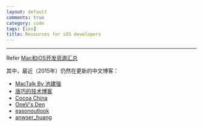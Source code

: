 ```yaml
---
layout: default
comments: true
category: code
tags: [ios]
title: Resources for iOS developers
---
```

---

Refer [Mac和iOS开发资源汇总](http://blog.csdn.net/cui7230102/article/details/14164221)

其中，最近（2015年）仍然在更新的中文博客：

* [MacTalk By 池建强](http://macshuo.com/)
* [唐巧的技术博客](http://blog.devtang.com/)
* [Cocoa China](http://www.cocoachina.com/)
* [OneV's Den](http://onevcat.com/page/3/#blog)
* [easonoutlook](http://www.cnblogs.com/easonoutlook/)
* [anwser_huang](http://answerhuang.duapp.com/)